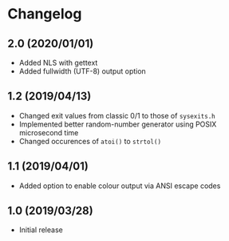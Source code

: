 Changelog
=========

2.0 (2020/01/01)
----------------

* Added NLS with gettext
* Added fullwidth (UTF-8) output option

1.2 (2019/04/13)
----------------

* Changed exit values from classic 0/1 to those of `sysexits.h`
* Implemented better random-number generator using POSIX microsecond time
* Changed occurences of `atoi()` to `strtol()`

1.1 (2019/04/01)
----------------

* Added option to enable colour output via ANSI escape codes

1.0 (2019/03/28)
----------------

* Initial release
